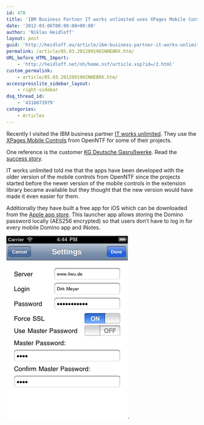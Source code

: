 ```yaml
---
id: 478
title: 'IBM Business Partner IT works unlimited uses XPages Mobile Controls'
date: '2012-03-06T00:00:00+00:00'
author: 'Niklas Heidloff'
layout: post
guid: 'http://heidloff.eu/article/ibm-business-partner-it-works-unlimited-uses-xpages-mobile-controls/'
permalink: /article/05.03.2012091902NHEBRX.htm/
URL_before_HTML_Import:
    - 'http://heidloff.net/nh/home.nsf/article.xsp?id=/2.html'
custom_permalink:
    - article/05.03.2012091902NHEBRX.htm/
accesspresslite_sidebar_layout:
    - right-sidebar
dsq_thread_id:
    - '4318873979'
categories:
    - Articles
---
```


 Recently I visited the IBM business partner [IT works unlimited](http://www.itwu.net/). They use the [XPages Mobile Controls](http://mobilecontrols.openntf.org/) from OpenNTF for some of their projects.

 One reference is the customer [KG Deutsche Gasrußwerke](http://www.gasruss.de/). Read the [success story](http://www.itwu.net/files/reference_Gasruss.pdf).

 IT works unlimited told me that the apps have been developed with the older version of the mobile controls from OpenNTF since the projects started before the newer version of the mobile controls in the extension library became available but they thought that the new version would have made it even easier for them.

 Additionally they have built a free app for iOS which can be downloaded from the [Apple app store](http://itunes.apple.com/de/app/itwu-launcher-free/id473961304?mt=8). This launcher app allows storing the Domino password locally (AES256 encrypted) so that users don’t have to log in for every mobile Domino app and iNotes.

![image](/assets/img/2012/03/ITWA.png).